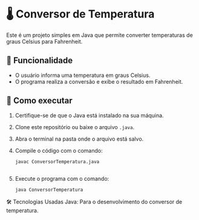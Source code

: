 # 🌡️ Conversor de Temperatura

Este é um projeto simples em Java que permite converter temperaturas de graus Celsius para Fahrenheit.

## 📌 Funcionalidade

- O usuário informa uma temperatura em graus Celsius.
- O programa realiza a conversão e exibe o resultado em Fahrenheit.

## 🚀 Como executar

1. Certifique-se de que o Java está instalado na sua máquina.
2. Clone este repositório ou baixe o arquivo `.java`.
3. Abra o terminal na pasta onde o arquivo está salvo.
4. Compile o código com o comando:

   ```bash
   javac ConversorTemperatura.java
 
5. Execute o programa com o comando:

   ```bash
   java ConversorTemperatura

🛠 Tecnologias Usadas
Java: Para o desenvolvimento do conversor de temperatura.






